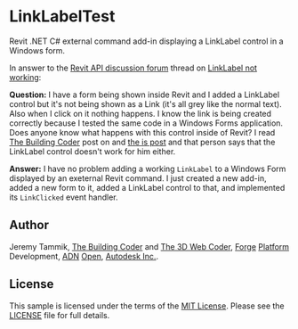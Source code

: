 # LinkLabelTest

Revit .NET C# external command add-in displaying a LinkLabel control in a Windows form.

In answer to
the [Revit API discussion forum](http://forums.autodesk.com/t5/revit-api/bd-p/160) thread 
on [LinkLabel not working](http://forums.autodesk.com/t5/revit-api-forum/linklabel-not-working/m-p/6766584):

**Question:** I have a form being shown inside Revit and I added a LinkLabel control but it's not being shown as a Link (it's all grey like the normal text). Also when I click on it nothing happens. I know the link is being created correctly because I tested the same code in a Windows Forms application. Does anyone know what happens with this control inside of Revit?
I read [The Building Coder](http://thebuildingcoder.typepad.com) post
on [](http://thebuildingcoder.typepad.com/blog/2015/02/from-hack-to-app-obj-mesh-import-to-directshape.html) and 
[the is post](http://thebuildingcoder.typepad.com/blog/2015/02/from-hack-to-app-obj-mesh-import-to-directshape.html) and
that person says that the LinkLabel control doesn't work for him either.
 
 **Answer:** I have no problem adding a working `LinkLabel` to a Windows Form displayed by an exeternal Revit command.
 I just created a new add-in, added a new form to it, added a LinkLabel control to that, and implemented its `LinkClicked` event handler.


## Author

Jeremy Tammik,
[The Building Coder](http://thebuildingcoder.typepad.com) and
[The 3D Web Coder](http://the3dwebcoder.typepad.com),
[Forge](http://forge.autodesk.com) [Platform](https://developer.autodesk.com) Development,
[ADN](http://www.autodesk.com/adn)
[Open](http://www.autodesk.com/adnopen),
[Autodesk Inc.](http://www.autodesk.com).


## License

This sample is licensed under the terms of the [MIT License](http://opensource.org/licenses/MIT).
Please see the [LICENSE](LICENSE) file for full details.


